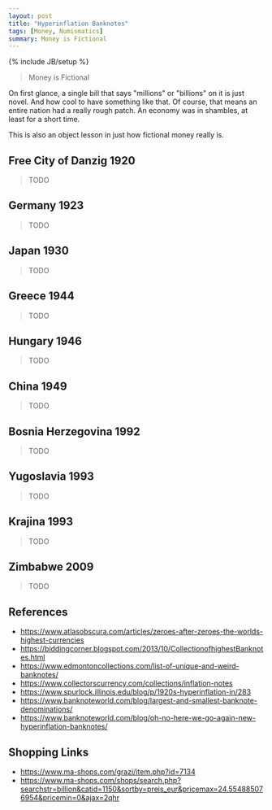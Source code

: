```yaml
---
layout: post
title: "Hyperinflation Banknotes"
tags: [Money, Numismatics]
summary: Money is Fictional
---
```

{% include JB/setup %}

> Money is Fictional

On first glance, a single bill that says "millions" or "billions" on it is just novel. And how cool to have something like that. Of course, that means an entire nation had a really rough patch. An economy was in shambles, at least for a short time.

This is also an object lesson in just how fictional money really is.


## Free City of Danzig 1920

> TODO

## Germany 1923

> TODO

## Japan 1930

> TODO

## Greece 1944

> TODO

## Hungary 1946

> TODO

## China 1949

> TODO

## Bosnia Herzegovina 1992

> TODO

## Yugoslavia 1993

> TODO

## Krajina 1993

> TODO

## Zimbabwe 2009

> TODO


## References

* https://www.atlasobscura.com/articles/zeroes-after-zeroes-the-worlds-highest-currencies
* https://biddingcorner.blogspot.com/2013/10/CollectionofhighestBanknotes.html
* https://www.edmontoncollections.com/list-of-unique-and-weird-banknotes/
* https://www.collectorscurrency.com/collections/inflation-notes
* https://www.spurlock.illinois.edu/blog/p/1920s-hyperinflation-in/283
* https://www.banknoteworld.com/blog/largest-and-smallest-banknote-denominations/
* https://www.banknoteworld.com/blog/oh-no-here-we-go-again-new-hyperinflation-banknotes/

## Shopping Links

* https://www.ma-shops.com/grazi/item.php?id=7134
* https://www.ma-shops.com/shops/search.php?searchstr=billion&catid=1150&sortby=preis_eur&pricemax=24.554885076954&pricemin=0&ajax=2qhr

